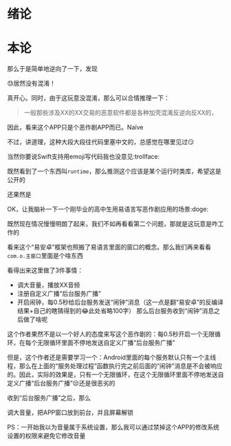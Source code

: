# 绪论

# 本论

那么于是简单地逆向了一下，发现

:sweat:居然没有混淆！


真开心。同时，由于这玩意没混淆，那么可以合情推理一下：

> 一般那些涉及XX的XX交易的恶意软件都是各种加壳混淆反逆向反XX的，

因此，看来这个APP只是个恶作剧APP而已。Naïve
 
不过，讲道理，这种大段大段往代码里塞中文的，总感觉在哪里见过:smirk:

当然你要说Swift支持用emoji写代码我也没意见:trollface:

既然看到了一个东西叫`runtime`，那么推测这个应该是某个运行时类库，希望这是公开的

还果然是
 
OK，让我脑补一下一个刚毕业的高中生用易语言写恶作剧应用的场景:doge:

既然现在情况慢慢明朗了起来，我们不如再看看第二个问题，那就是这玩意是咋工作的
 
看来这个“易安卓”框架也照搬了易语言里面的窗口的概念。那么我们再来看看`com.o.主窗口`里面是个啥东西
 
 
看得出来这里做了3件事情：

* 调大音量，播放XX音频
* 注册自定义广播“后台服务广播”
* 开启闹钟，每0.5秒给后台服务发送“闹钟”消息（这一点是翻“易安卓”的反编译结果+自己的瞎猜得到的:joy:此处省略100字）
那么后台服务收到“闹钟”消息之后做了啥呢
 
这个作者果然不是以一个好人的态度来写这个恶作剧的：每0.5秒开启一个无限循环，在每个无限循环里面不停地发送自定义广播“后台服务广播”

但是，这个作者还是需要学习一个：Android里面的每个服务默认只有一个主线程，那么在上面的“服务处理过程”函数执行完之前后面的“闹钟”消息是不会被响应的。因此，实际的效果是，只有一个无限循环，在这个无限循环里面不停地发送自定义广播“后台服务广播”:unamused:还是很恶劣的

收到“后台服务广播”之后，那么
 
调大音量，把APP窗口放到前台，并且屏幕解锁

PS：一开始我以为音量属于系统设置，那么我可以通过禁掉这个APP的修改系统设置的权限来避免它修改音量

